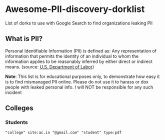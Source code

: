 # Awesome-PII-discovery-dorklist
List of dorks to use with Google Search to find organizations leaking PII

## What is PII?
Personal Identifiable Information (PII) is defined as: Any representation of information that permits the identity of an individual to whom the information applies to be reasonably inferred by either direct or indirect means. (source: [U.S. Department of Labor](https://www.dol.gov/general/ppii#:~:text=Personal%20Identifiable%20Information%20(PII)%20is,either%20direct%20or%20indirect%20means.))

**Note**: This list is for educational purposes only, to demonstrate how easy it is to find mismanaged PII online. Please do not use it to harass or dox people with leaked personal info. I will NOT be responsible for any such incident

## Colleges

### Students
```
"college" site:ac.in "@gmail.com" "student" type:pdf
```
